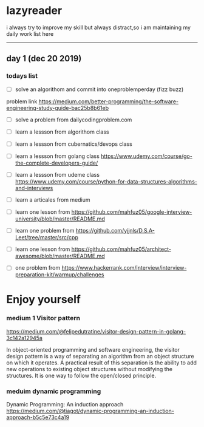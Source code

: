 # lazyreader
i always try to improve my skill but always distract,so i am maintaining my daily work list here



----------------------------------------
## day 1 (dec 20 2019)

### todays list
- [ ] solve an algorithom and commit into oneproblemperday (fizz buzz)

 problem link https://medium.com/better-programming/the-software-engineering-study-guide-bac25b8b61eb
 
 - [ ] solve a problem from dailycodingproblem.com
 
 - [ ] learn a lessson from algorithom class
 
 - [ ] learn a lessson from cubernatics/devops class 
 
 - [ ] learn a lessson from golang class https://www.udemy.com/course/go-the-complete-developers-guide/
 
 - [ ] learn a lessson from udeme  class https://www.udemy.com/course/python-for-data-structures-algorithms-and-interviews
 
  - [ ] learn a articales from medium
  
  - [ ] learn one lesson from https://github.com/mahfuz05/google-interview-university/blob/master/README.md
  
  - [ ] learn one problem from https://github.com/yjjnls/D.S.A-Leet/tree/master/src/cpp
  
  - [ ] learn one lesson from https://github.com/mahfuz05/architect-awesome/blob/master/README.md
  
  - [ ] one problem from https://www.hackerrank.com/interview/interview-preparation-kit/warmup/challenges
  
  Enjoy yourself 
===============================================================================================
### medium 1 Visitor pattern
https://medium.com/@felipedutratine/visitor-design-pattern-in-golang-3c142a12945a

In object-oriented programming and software engineering, the visitor design pattern is a way of separating an algorithm from an object structure on which it operates. A practical result of this separation is the ability to add new operations to existing object structures without modifying the structures. It is one way to follow the open/closed principle.

### meduim dynamic programming
Dynamic Programming: An induction approach
https://medium.com/@tiagot/dynamic-programming-an-induction-approach-b5c5e73c4a19
